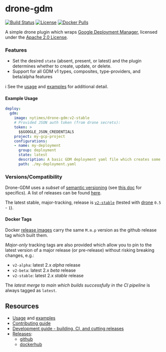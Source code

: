 # drone-gdm

[![Build Status](https://travis-ci.org/NYTimes/drone-gdm.svg?branch=main)](https://travis-ci.org/NYTimes/drone-gdm)
[![License](https://img.shields.io/badge/License-Apache%202.0-blue.svg)](./LICENSE.md)
[![Docker Pulls](https://img.shields.io/docker/pulls/nytimes/drone-gdm)](https://hub.docker.com/r/nytimes/drone-gdm)

A simple drone plugin which wraps [Google Deployment Manager](https://cloud.google.com/deployment-manager/docs/), licensed under the [Apache 2.0 License](./LICENSE.md).

### Features
 * Set the desired `state` (absent, present, or latest) and the plugin determines whether to create, update, or delete.
 * Support for all GDM v1 types, composites, type-providers, and beta/alpha features

:information_source: See the [usage](./doc/USAGE.md) and [examples](./doc/EXAMPLES.md) for additional detail.

#### Example Usage

```yaml
deploy:
  gdm:
    image: nytimes/drone-gdm:v2-stable
    # Provided JSON auth token (from drone secrets):
    token: >
      $$GOOGLE_JSON_CREDENTIALS
    project: my-gcp-project
    configurations:
    - name: my-deployment
      group: deployment
      state: latest
      description: A basic GDM deployment yaml file which creates some resources
      path: ./my-deployment.yaml

```


### Versions/Compatibility

Drone-GDM uses a _subset_ of [semantic versioning](https://semver.org/) (see [this doc](./doc/MAINTAINING.md) for specifics).
A list of releases can be found [here](https://github.com/nytimes/drone-gdm/releases).

The latest stable, major-tracking, release is [`v2-stable`](https://hub.docker.com/r/nytimes/drone-gdm/tags)
(tested with [drone](https://drone.io/) `0.5` - `1`).

#### Docker Tags

Docker [release images](https://hub.docker.com/r/nytimes/drone-gdm/tags/)
carry the same `M.m.p` version as the github release tag which built them.

_Major-only_ tracking tags are also provided which allow you to pin to the latest
version of a major release (or pre-release) without risking breaking changes, e.g.:
* `v2-alpha`: latest 2.x _alpha_ release
* `v2-beta`: latest 2.x _beta_ release
* `v2-stable`: latest 2.x _stable_ release

The _latest merge to main which builds successfully in the CI pipeline_ is always tagged as `latest`.

## Resources
 - [Usage](./doc/USAGE.md) and [examples](./doc/EXAMPLES.md)
 - [Contributing guide](./CONTRIBUTING.md)
 - [Development guide - building, CI, and cutting releases](./doc/DEVELOPMENT.md)
 - [Releases](./CHANGELOG.md):
   - [github](https://github.com/NYTimes/drone-gdm/releases)
   - [dockerhub](https://hub.docker.com/r/nytimes/drone-gdm/tags/)

